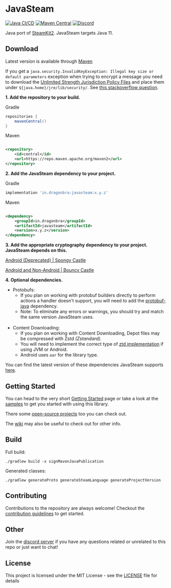 # JavaSteam

[![Java CI/CD](https://github.com/Longi94/JavaSteam/actions/workflows/javasteam-build-push.yml/badge.svg)](https://github.com/Longi94/JavaSteam/actions/workflows/javasteam-build.yml)
[![Maven Central](https://img.shields.io/maven-central/v/in.dragonbra/javasteam)](https://mvnrepository.com/artifact/in.dragonbra/javasteam)
[![Discord](https://img.shields.io/discord/420907597906968586.svg)](https://discord.gg/8F2JuTu)

Java port of [SteamKit2](https://github.com/SteamRE/SteamKit). JavaSteam targets Java 11.

## Download

Latest version is available through [Maven](https://mvnrepository.com/artifact/in.dragonbra/javasteam)

If you get a `java.security.InvalidKeyException: Illegal key size or default parameters` exception when trying to
encrypt a message you need to download
the [Unlimited Strength Jurisdiction Policy Files](http://www.oracle.com/technetwork/java/javase/downloads/jce8-download-2133166.html)
and place them under `${java.home}/jre/lib/security/`.
See [this stackoverflow question](https://stackoverflow.com/questions/6481627/java-security-illegal-key-size-or-default-parameters).

**1. Add the repository to your build.**

Gradle

```groovy
repositories {
    mavenCentral()
}
```

Maven

```xml

<repository>
    <id>central</id>
    <url>https://repo.maven.apache.org/maven2</url>
</repository>
```

**2. Add the JavaSteam dependency to your project.**

Gradle

```groovy
implementation 'in.dragonbra:javasteam:x.y.z'
```

Maven

```xml

<dependency>
    <groupId>in.dragonbra</groupId>
    <artifactId>javasteam</artifactId>
    <version>x.y.z</version>
</dependency>
```

**3. Add the appropriate cryptography dependency to your project. JavaSteam depends on this.**

[Android (Deprecated) | Spongy Castle](https://mvnrepository.com/artifact/com.madgag.spongycastle/prov)

[Android and Non-Android | Bouncy Castle](https://mvnrepository.com/artifact/org.bouncycastle/bcprov-jdk18on)

**4. Optional dependencies.**

* Protobufs:
    * If you plan on working with protobuf builders directly to perform actions a handler doesn't support, you will need
      to add the [protobuf-java](https://mvnrepository.com/artifact/com.google.protobuf/protobuf-java) dependency.
    * Note: To eliminate any errors or warnings, you should try and match the same version JavaSteam uses.
      <br><br>
* Content Downloading:
    * If you plan on working with Content Downloading, Depot files may be compressed with Zstd *(Zstandard)*.
    * You will need to implement the correct type
      of [ztd implementation](https://mvnrepository.com/artifact/com.github.luben/zstd-jni) if using JVM or Android.
    * Android uses `aar` for the library type.

You can find the latest version of these dependencies JavaSteam
supports [here](https://github.com/Longi94/JavaSteam/blob/master/gradle/libs.versions.toml).

## Getting Started

You can head to the very short [Getting Started](https://github.com/Longi94/JavaSteam/wiki/Getting-started) page or take
a look at
the [samples](https://github.com/Longi94/JavaSteam/tree/master/javasteam-samples/src/main/java/in/dragonbra/javasteamsamples)
to get you started with using this library.

There some [open-source projects](https://github.com/Longi94/JavaSteam/wiki/Samples) too you can check out.

The [wiki](https://github.com/Longi94/JavaSteam/wiki) may also be useful to check out for other info.

## Build

Full build:<br>

```./gradlew build -x signMavenJavaPublication```

Generated classes:<br>

```./gradlew generateProto generateSteamLanguage generateProjectVersion```

## Contributing

Contributions to the repository are always welcome! Checkout the [contribution guidelines](CONTRIBUTING.md) to get
started.

## Other

Join the [discord server](https://discord.gg/8F2JuTu) if you have any questions related or unrelated to this repo or
just want to chat!

## License

This project is licensed under the MIT License - see the [LICENSE](LICENSE) file for details
